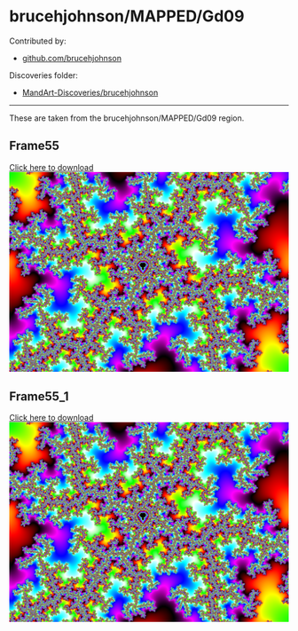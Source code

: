 # brucehjohnson/MAPPED/Gd09

Contributed by:

- [github.com/brucehjohnson](https://github.com/brucehjohnson)

Discoveries folder:

- [MandArt-Discoveries/brucehjohnson](https://github.com/denisecase/MandArt-Discoveries/tree/main/brucehjohnson)

-----

These are taken from the brucehjohnson/MAPPED/Gd09 region. 


## Frame55

<a href="Frame55.mandart" download="Frame55.mandart">Click here to download</a><br>
!["Frame55"](Frame55.png)


## Frame55_1

<a href="Frame55_1.mandart" download="Frame55_1.mandart">Click here to download</a><br>
!["Frame55_1"](Frame55_1.png)

